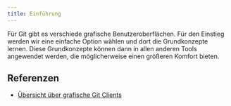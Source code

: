 ```yaml
---
title: Einführung
---
```


Für Git gibt es verschiede grafische Benutzeroberflächen.
Für den Einstieg werden wir eine einfache Option wählen und dort die Grundkonzepte lernen.
Diese Grundkonzepte können dann in allen anderen Tools angewendet werden, die möglicherweise einen größeren Komfort bieten.

## Referenzen

- [Übersicht über grafische Git Clients](https://git-scm.com/download/gui/mac)
